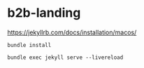 # b2b-landing

https://jekyllrb.com/docs/installation/macos/


```
bundle install

bundle exec jekyll serve --livereload
```
